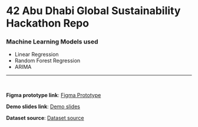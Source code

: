 # 42 Abu Dhabi Global Sustainability Hackathon Repo

### Machine Learning Models used
- Linear Regression
- Random Forest Regression
- ARIMA

<hr>
<br>

**Figma prototype link**:
[Figma Prototype](https://www.figma.com/proto/iztHJTDVTg4nO0LFWRG84G/42-Sustainability-Hackathon---Darkchocolate?type=design&node-id=121-6451&t=dxNIcv01ehHyVnNV-1&scaling=contain&page-id=0%3A1&starting-point-node-id=18%3A14831)

**Demo slides link**:
[Demo slides](https://docs.google.com/presentation/d/1nWyhGp0gc-uawWlfjld16eEfVQf-qqNrdSx2j3Pr_Cc/edit#slide=id.p)

**Dataset source**:
[Dataset source](https://raw.githubusercontent.com/BekBrace/Sales-Forecast-data-csv/main/train.csv)